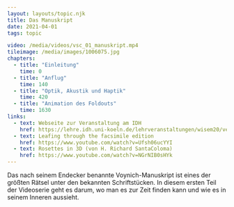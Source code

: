 ```yaml
---
layout: layouts/topic.njk
title: Das Manuskript
date: 2021-04-01
tags: topic

video: /media/videos/vsc_01_manuskript.mp4
tileimage: /media/images/1006075.jpg
chapters:
  - title: "Einleitung"
    time: 0
  - title: "Anflug"
    time: 140
  - title: "Optik, Akustik und Haptik"
    time: 420
  - title: "Animation des Foldouts"
    time: 1630
links:
  - text: Webseite zur Veranstaltung am IDH
    href: https://lehre.idh.uni-koeln.de/lehrveranstaltungen/wisem20/verarbeitung-enigmatischer-schriftstucke-1/
  - text: Leafing through the facsimile edition
    href: https://www.youtube.com/watch?v=Ufsh06ucYYI
  - text: Rosettes in 3D (von H. Richard SantaColoma)
    href: https://www.youtube.com/watch?v=NGrNIB0sHYk
---
```


Das nach seinem Endecker benannte Voynich-Manuskript ist eines der größten Rätsel unter den bekannten Schriftstücken. In diesem ersten Teil der Videoserie geht es darum, wo man es zur Zeit finden kann und wie es in seinem Inneren aussieht. 

